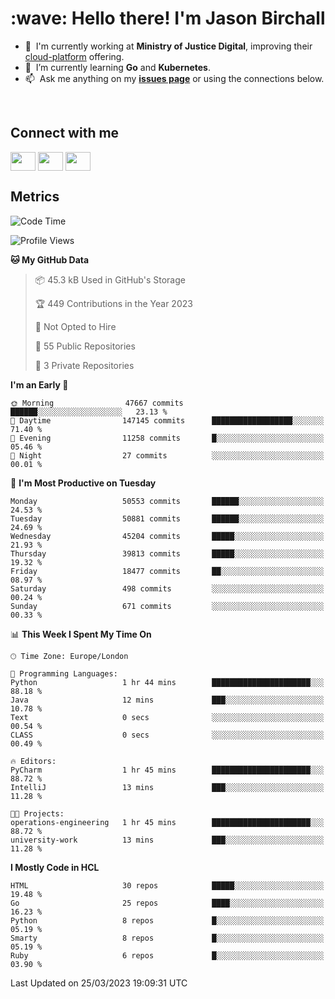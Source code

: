 <h1 align="left" id="jason-title">:wave: Hello there! I'm Jason Birchall</h1>

- :office: &nbsp;I'm currently working at **Ministry of Justice Digital**, improving their [cloud-platform](https://github.com/ministryofjustice/cloud-platform) offering.
- :seedling: &nbsp;I’m currently learning **Go** and **Kubernetes**.
- :mailbox: &nbsp;Ask me anything on my **[issues page]** or using the connections below.


<br>

<h2>Connect with me</h2>
<p>
<a href="https://twitter.com/jsonBirchall" target="blank"><img align="center" src="https://cdn.jsdelivr.net/npm/simple-icons@3.0.1/icons/twitter.svg" alt="" height="30" width="40" /></a>
<a href="https://keybase.io/json0" target="blank"><img align="center" src="https://cdn.jsdelivr.net/npm/simple-icons@3.0.1/icons/keybase.svg" alt="" height="30" width="40" /></a>
<a href="https://www.reddit.com/user/kakorate" target="blank"><img align="center" src="https://cdn.jsdelivr.net/npm/simple-icons@3.0.1/icons/reddit.svg" alt="" height="30" width="40" /></a>
</p>

<h2>Metrics</h2>

<!--START_SECTION:waka-->
![Code Time](http://img.shields.io/badge/Code%20Time-973%20hrs%2030%20mins-blue)

![Profile Views](http://img.shields.io/badge/Profile%20Views-0-blue)

**🐱 My GitHub Data** 

> 📦 45.3 kB Used in GitHub's Storage 
 > 
> 🏆 449 Contributions in the Year 2023
 > 
> 🚫 Not Opted to Hire
 > 
> 📜 55 Public Repositories 
 > 
> 🔑 3 Private Repositories 
 > 
**I'm an Early 🐤** 

```text
🌞 Morning                47667 commits       ██████░░░░░░░░░░░░░░░░░░░   23.13 % 
🌆 Daytime                147145 commits      ██████████████████░░░░░░░   71.40 % 
🌃 Evening                11258 commits       █░░░░░░░░░░░░░░░░░░░░░░░░   05.46 % 
🌙 Night                  27 commits          ░░░░░░░░░░░░░░░░░░░░░░░░░   00.01 % 
```
📅 **I'm Most Productive on Tuesday** 

```text
Monday                   50553 commits       ██████░░░░░░░░░░░░░░░░░░░   24.53 % 
Tuesday                  50881 commits       ██████░░░░░░░░░░░░░░░░░░░   24.69 % 
Wednesday                45204 commits       █████░░░░░░░░░░░░░░░░░░░░   21.93 % 
Thursday                 39813 commits       █████░░░░░░░░░░░░░░░░░░░░   19.32 % 
Friday                   18477 commits       ██░░░░░░░░░░░░░░░░░░░░░░░   08.97 % 
Saturday                 498 commits         ░░░░░░░░░░░░░░░░░░░░░░░░░   00.24 % 
Sunday                   671 commits         ░░░░░░░░░░░░░░░░░░░░░░░░░   00.33 % 
```


📊 **This Week I Spent My Time On** 

```text
🕑︎ Time Zone: Europe/London

💬 Programming Languages: 
Python                   1 hr 44 mins        ██████████████████████░░░   88.18 % 
Java                     12 mins             ███░░░░░░░░░░░░░░░░░░░░░░   10.78 % 
Text                     0 secs              ░░░░░░░░░░░░░░░░░░░░░░░░░   00.54 % 
CLASS                    0 secs              ░░░░░░░░░░░░░░░░░░░░░░░░░   00.49 % 

🔥 Editors: 
PyCharm                  1 hr 45 mins        ██████████████████████░░░   88.72 % 
IntelliJ                 13 mins             ███░░░░░░░░░░░░░░░░░░░░░░   11.28 % 

🐱‍💻 Projects: 
operations-engineering   1 hr 45 mins        ██████████████████████░░░   88.72 % 
university-work          13 mins             ███░░░░░░░░░░░░░░░░░░░░░░   11.28 % 
```

**I Mostly Code in HCL** 

```text
HTML                     30 repos            █████░░░░░░░░░░░░░░░░░░░░   19.48 % 
Go                       25 repos            ████░░░░░░░░░░░░░░░░░░░░░   16.23 % 
Python                   8 repos             █░░░░░░░░░░░░░░░░░░░░░░░░   05.19 % 
Smarty                   8 repos             █░░░░░░░░░░░░░░░░░░░░░░░░   05.19 % 
Ruby                     6 repos             █░░░░░░░░░░░░░░░░░░░░░░░░   03.90 % 
```




 Last Updated on 25/03/2023 19:09:31 UTC
<!--END_SECTION:waka-->

<!-- links -->

[issues page]: https://github.com/jasonBirchall/jasonBirchall/issues "jasonBirchall/issues"

